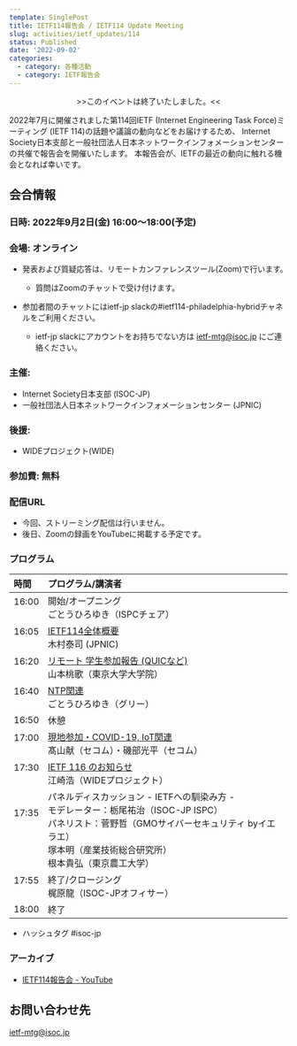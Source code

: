 ```yaml
---
template: SinglePost
title: IETF114報告会 / IETF114 Update Meeting
slug: activities/ietf_updates/114
status: Published
date: '2022-09-02'
categories:
  - category: 各種活動
  - category: IETF報告会
---
```


<span style="color: red; "><div align="center">&gt;&gt;このイベントは終了いたしました。&lt;&lt;</div></span>

2022年7月に開催されました第114回IETF (Internet Engineering Task Force)ミーティング (IETF 114)の話題や議論の動向などをお届けするため、 Internet Society日本支部と一般社団法人日本ネットワークインフォメーションセンターの共催で報告会を開催いたします。 本報告会が、IETFの最近の動向に触れる機会となれば幸いです。

## 会合情報


### 日時: 2022年9月2日(金) 16:00～18:00(予定)


### 会場: オンライン

*  発表および質疑応答は、リモートカンファレンスツール(Zoom)で行います。
   * 質問はZoomのチャットで受け付けます。

* 参加者間のチャットにはietf-jp slackの#ietf114-philadelphia-hybridチャネルをご利用ください。
   * ietf-jp slackにアカウントをお持ちでない方は ietf-mtg@isoc.jp にご連絡ください。


### 主催:
*  Internet Society日本支部 (ISOC-JP)
*  一般社団法人日本ネットワークインフォメーションセンター (JPNIC) 


### 後援:
*  WIDEプロジェクト(WIDE)


### 参加費: 無料


### 配信URL
*  今回、ストリーミング配信は行いません。
*  後日、Zoomの録画をYouTubeに掲載する予定です。

### プログラム

| 時間 | プログラム/講演者 | 
|:---------|:---------------------------------------------------|
|  16:00  <br><br>| 開始/オープニング<br>ごとうひろゆき（ISPCチェア） | 
|  16:05  <br><br>| [IETF114全体概要](https://drive.google.com/file/d/1FUSFaeTq_22X1JcMYNDmlcJpWiGaxmrC/view?usp=sharing)　<br> 木村泰司 (JPNIC) |  |
|  16:20  <br><br>|[リモート 学生参加報告 (QUICなど)](https://drive.google.com/file/d/1gg7bIXtG5oxyPKntC4DfJFVZnMKlJKqZ/view?usp=sharing)<br> 山本桃歌（東京大学大学院） | 
|  16:40  <br><br>|[NTP関連](https://drive.google.com/file/d/1m_JqzrE3GSUuWCYZbDFGSohPv9GpaJ7C/view?usp=sharing)<br> ごとうひろゆき（グリー） | 
|  16:50  | 休憩 |
|  17:00  <br><br>|[現地参加・COVID-19, IoT関連](https://drive.google.com/file/d/1dRMP-IHx4GNpwDRbUnw_VsA4N5sZzpvL/view?usp=sharing)<br>髙山献（セコム）・磯部光平（セコム）|
|  17:30  <br><br>|[IETF 116 のお知らせ](https://drive.google.com/file/d/11SFhHxi-EKipq13v4fQeVnbZbvEP6N0_/view?usp=sharing)<br> 江崎浩（WIDEプロジェクト）| 
|  17:35  <br><br><br><br>|パネルディスカッション - IETFへの馴染み方 -<br>モデレーター：栃尾祐治（ISOC-JP ISPC）<br>パネリスト：菅野哲（GMOサイバーセキュリティ byイエラエ）<br>塚本明（産業技術総合研究所）<br>根本貴弘（東京農工大学）| 
|  17:55  <br><br>|終了/クロージング<br>梶原龍（ISOC-JPオフィサー）|
|  18:00  |終了 |

* ハッシュタグ  #isoc-jp

### アーカイブ

* [IETF114報告会 - YouTube](https://youtu.be/CL8IvqEXHCk)

## お問い合わせ先
ietf-mtg@isoc.jp
